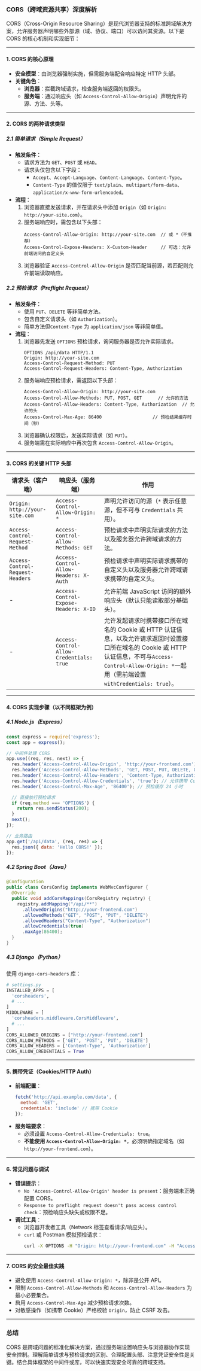 ### CORS（跨域资源共享）深度解析

CORS（Cross-Origin Resource Sharing）是现代浏览器支持的标准跨域解决方案，允许服务器声明哪些外部源（域、协议、端口）可以访问其资源。以下是 CORS 的核心机制和实现细节：

---

#### 1. **CORS 的核心原理**
   - **安全模型**：由浏览器强制实施，但需服务端配合响应特定 HTTP 头部。
   - **关键角色**：
     - **浏览器**：拦截跨域请求，检查服务端返回的权限头。
     - **服务端**：通过响应头（如 `Access-Control-Allow-Origin`）声明允许的源、方法、头等。

---

#### 2. **CORS 的两种请求类型**

##### **2.1 简单请求（Simple Request）**
   - **触发条件**：
     - 请求方法为 `GET`、`POST` 或 `HEAD`。
     - 请求头仅包含以下字段：
       - `Accept`、`Accept-Language`、`Content-Language`、`Content-Type`。
       - `Content-Type` 的值仅限于 `text/plain`、`multipart/form-data`、`application/x-www-form-urlencoded`。
   - **流程**：
     1. 浏览器直接发送请求，并在请求头中添加 `Origin`（如 `Origin: http://your-site.com`）。
     2. 服务端响应时，需包含以下头部：
        ```http
        Access-Control-Allow-Origin: http://your-site.com  // 或 *（不推荐）
        Access-Control-Expose-Headers: X-Custom-Header     // 可选：允许前端访问的自定义头
        ```
     3. 浏览器验证 `Access-Control-Allow-Origin` 是否匹配当前源，若匹配则允许前端读取响应。

##### **2.2 预检请求（Preflight Request）**
   - **触发条件**：
     - 使用 `PUT`、`DELETE` 等非简单方法。
     - 包含自定义请求头（如 `Authorization`）。
     - 简单方法但`Content-Type` 为 `application/json` 等非简单值。
   - **流程**：
     1. 浏览器先发送 `OPTIONS` 预检请求，询问服务器是否允许实际请求。
        ```http
        OPTIONS /api/data HTTP/1.1
        Origin: http://your-site.com
        Access-Control-Request-Method: PUT
        Access-Control-Request-Headers: Content-Type, Authorization
        ```
     2. 服务端响应预检请求，需返回以下头部：
        ```http
        Access-Control-Allow-Origin: http://your-site.com
        Access-Control-Allow-Methods: PUT, POST, GET      // 允许的方法
        Access-Control-Allow-Headers: Content-Type, Authorization  // 允许的头
        Access-Control-Max-Age: 86400                   // 预检结果缓存时间（秒）
        ```
     3. 浏览器确认权限后，发送实际请求（如 `PUT`）。
     4. 服务端需在实际响应中再次包含 `Access-Control-Allow-Origin`。

---

#### 3. **CORS 的关键 HTTP 头部**

| **请求头（客户端）**             | **响应头（服务端）**                   | 作用                                                                 |
|----------------------------------|----------------------------------------|----------------------------------------------------------------------|
| `Origin: http://your-site.com`   | `Access-Control-Allow-Origin: *`       | 声明允许访问的源（`*` 表示任意源，但不可与 `Credentials` 共用）。     |
| `Access-Control-Request-Method` | `Access-Control-Allow-Methods: GET`    | 预检请求中声明实际请求的方法以及服务器允许跨域请求的方法。                                        |
| `Access-Control-Request-Headers`| `Access-Control-Allow-Headers: X-Auth` | 预检请求中声明实际请求携带的自定义头以及服务器允许跨域请求携带的自定义头。                                |
| -                                | `Access-Control-Expose-Headers: X-ID`  | 允许前端 JavaScript 访问的额外响应头（默认只能读取部分基础头）。      |
| -                                | `Access-Control-Allow-Credentials: true`| 允许发起请求时携带接口所在域名的 Cookie 或 HTTP 认证信息，以及允许请求返回时设置接口所在域名的 Cookie 或 HTTP 认证信息，不可与`Access-Control-Allow-Origin: *`一起用（需前端设置 `withCredentials: true`）。|

---

#### 4. **CORS 实现步骤（以不同框架为例）**

##### **4.1 Node.js（Express）**
   ```javascript
   const express = require('express');
   const app = express();

   // 中间件处理 CORS
   app.use((req, res, next) => {
     res.header('Access-Control-Allow-Origin', 'http://your-frontend.com'); // 指定允许的源
     res.header('Access-Control-Allow-Methods', 'GET, POST, PUT, DELETE, OPTIONS');
     res.header('Access-Control-Allow-Headers', 'Content-Type, Authorization');
     res.header('Access-Control-Allow-Credentials', 'true'); // 允许携带 Cookie
     res.header('Access-Control-Max-Age', '86400'); // 预检缓存 24 小时

     // 直接放行预检请求
     if (req.method === 'OPTIONS') {
       return res.sendStatus(200);
     }
     next();
   });

   // 业务路由
   app.get('/api/data', (req, res) => {
     res.json({ data: 'Hello CORS!' });
   });
   ```

##### **4.2 Spring Boot（Java）**
   ```java
   @Configuration
   public class CorsConfig implements WebMvcConfigurer {
     @Override
     public void addCorsMappings(CorsRegistry registry) {
       registry.addMapping("/api/**")
         .allowedOrigins("http://your-frontend.com")
         .allowedMethods("GET", "POST", "PUT", "DELETE")
         .allowedHeaders("Content-Type", "Authorization")
         .allowCredentials(true)
         .maxAge(86400);
     }
   }
   ```

##### **4.3 Django（Python）**
   使用 `django-cors-headers` 库：
   ```python
   # settings.py
   INSTALLED_APPS = [
     'corsheaders',
     # ...
   ]
   MIDDLEWARE = [
     'corsheaders.middleware.CorsMiddleware',
     # ...
   ]
   CORS_ALLOWED_ORIGINS = ["http://your-frontend.com"]
   CORS_ALLOW_METHODS = ['GET', 'POST', 'PUT', 'DELETE']
   CORS_ALLOW_HEADERS = ['Content-Type', 'Authorization']
   CORS_ALLOW_CREDENTIALS = True
   ```

---

#### 5. **携带凭证（Cookies/HTTP Auth）**
   - **前端配置**：
     ```javascript
     fetch('http://api.example.com/data', {
       method: 'GET',
       credentials: 'include' // 携带 Cookie
     });
     ```
   - **服务端要求**：
     - 必须设置 `Access-Control-Allow-Credentials: true`。
     - **不能使用 `Access-Control-Allow-Origin: *`**，必须明确指定域名（如 `http://your-frontend.com`）。

---

#### 6. **常见问题与调试**
   - **错误提示**：
     - `No 'Access-Control-Allow-Origin' header is present`：服务端未正确配置 CORS。
     - `Response to preflight request doesn't pass access control check`：预检响应头缺失或权限不足。
   - **调试工具**：
     - 浏览器开发者工具（Network 标签查看请求/响应头）。
     - `curl` 或 Postman 模拟预检请求：
       ```bash
       curl -X OPTIONS -H "Origin: http://your-frontend.com" -H "Access-Control-Request-Method: PUT" http://api.example.com/data
       ```

---

#### 7. **CORS 的安全最佳实践**
   - 避免使用 `Access-Control-Allow-Origin: *`，除非是公开 API。
   - 限制 `Access-Control-Allow-Methods` 和 `Access-Control-Allow-Headers` 为最小必要集合。
   - 启用 `Access-Control-Max-Age` 减少预检请求次数。
   - 对敏感操作（如携带 Cookie）严格校验 `Origin`，防止 CSRF 攻击。

---

### 总结
CORS 是跨域问题的标准化解决方案，通过服务端设置响应头与浏览器协作实现安全控制。理解简单请求与预检请求的区别、合理配置头部、注意凭证安全性是关键。结合具体框架的中间件或库，可以快速实现安全可靠的跨域支持。